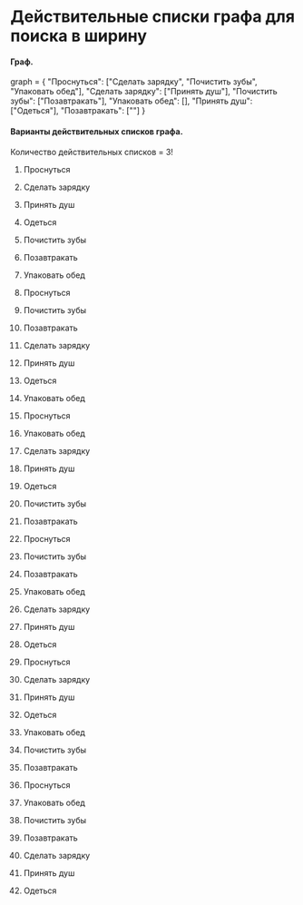 # Действительные списки графа для поиска в ширину

#### Граф.
graph = {
    "Проснуться": ["Сделать зарядку", "Почистить зубы", "Упаковать обед"],
    "Сделать зарядку": ["Принять душ"],
    "Почистить зубы": ["Позавтракать"],
    "Упаковать обед": [],
    "Принять душ": ["Одеться"],
    "Позавтракать": [""]
}

#### Варианты действительных списков графа.

Количество действительных списков = 3!

1. Проснуться
2. Сделать зарядку
3. Принять душ
4. Одеться
5. Почистить зубы
6. Позавтракать
7. Упаковать обед


1. Проснуться
2. Почистить зубы
3. Позавтракать
4. Сделать зарядку
5. Принять душ
6. Одеться
7. Упаковать обед


1. Проснуться
2. Упаковать обед
3. Сделать зарядку
4. Принять душ
5. Одеться
6. Почистить зубы
7. Позавтракать


1. Проснуться
2. Почистить зубы
3. Позавтракать
4. Упаковать обед
5. Сделать зарядку
6. Принять душ
7. Одеться


1. Проснуться 
2. Сделать зарядку 
3. Принять душ
4. Одеться
5. Упаковать обед
6. Почистить зубы
7. Позавтракать


1. Проснуться 
2. Упаковать обед
3. Почистить зубы
4. Позавтракать
5. Сделать зарядку
6. Принять душ
7. Одеться